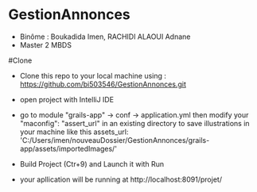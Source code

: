 # GestionAnnonces

* Binôme : Boukadida Imen, RACHIDI ALAOUI Adnane
* Master 2 MBDS 



#Clone
* Clone this repo to your local machine using : https://github.com/bi503546/GestionAnnonces.git

* open project with IntelliJ IDE
* go to module "grails-app" -> 
conf ->
 application.yml 
 then modify your "maconfig": "assert_url" in an existing directory to save illustrations in your machine like this
  assets_url: 'C:/Users/imen/nouveauDossier/GestionAnnonces/grails-app/assets/importedImages/'

* Build Project (Ctr+9) and Launch it with Run
* your apllication will be running at  http://localhost:8091/projet/
